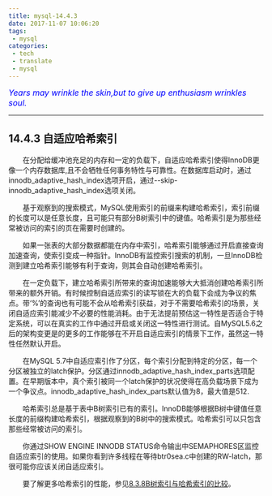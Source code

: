 ```yaml
---
title: mysql-14.4.3
date: 2017-11-07 10:06:20
tags:
 - mysql
categories:
 - tech
 - translate
 - mysql
---
```



<font color='blue' style="font-style:italic" size="3">Years may wrinkle the skin,but to give up enthusiasm wrinkles soul.</font>

------

## 14.4.3 自适应哈希索引

&emsp;&emsp;在分配给缓冲池充足的内存和一定的负载下，自适应哈希索引使得InnoDB更像一个内存数据库,且不会牺牲任何事务特性与可靠性。在数据库启动时，通过innodb_adaptive_hash_index选项开启，通过--skip-innodb_adaptive_hash_index选项关闭。

&emsp;&emsp;基于观察到的搜索模式，MySQL使用索引的前缀来构建哈希索引，索引前缀的长度可以是任意长度，且可能只有部分B树索引中的键值。哈希索引是为那些经常被访问的索引的页在需要时创建的。

&emsp;&emsp;如果一张表的大部分数据都能在内存中索引，哈希索引能够通过开启直接查询加速查询，使索引变成一种指针。InnoDB有监控索引搜索的机制，一旦InnoDB检测到建立哈希索引能够有利于查询，则其会自动创建哈希索引。

&emsp;&emsp;在一定负载下，建立哈希索引所带来的查询加速能够大大抵消创建哈希索引所带来的额外开销。有时候控制自适应索引的读写锁在大的负载下会成为争议的焦点。带‘%’的查询也有可能不会从哈希索引获益，对于不需要哈希索引的场景，关闭自适应索引能减少不必要的性能消耗。由于无法提前预估这一特性是否适合于特定系统，可以在真实的工作中通过开启或关闭这一特性进行测试。自MySQL5.6之后的架构变更是的更多的工作能够在不开启自适应索引的情景下工作，虽然这一特性任然默认开启。

&emsp;&emsp;在MySQL 5.7中自适应索引作了分区，每个索引分配到特定的分区，每一个分区被独立的latch保护。分区通过innodb_adaptive_hash_index_parts选项配置。在早期版本中，真个索引被同一个latch保护的状况使得在高负载场景下成为一个争议点。innodb_adaptive_hash_index_parts默认值为8，最大值是512.

&emsp;&emsp;哈希索引总是基于表中B树索引已有的索引。InnoDB能够根据B树中键值任意长度的前缀构建哈希索引，根据观察到的B树中的搜索模式。哈希索引可以只包含那些经常被访问的索引。


&emsp;&emsp;你通过SHOW ENGINE INNODB STATUS命令输出中SEMAPHORES区监控自适应索引的使用。如果你看到许多线程在等待btr0sea.c中创建的RW-latch，那很可能你应该关闭自适应索引。

&emsp;&emsp;要了解更多哈希索引的性能，参见[8.3.8B树索引与哈希索引的比较]()。